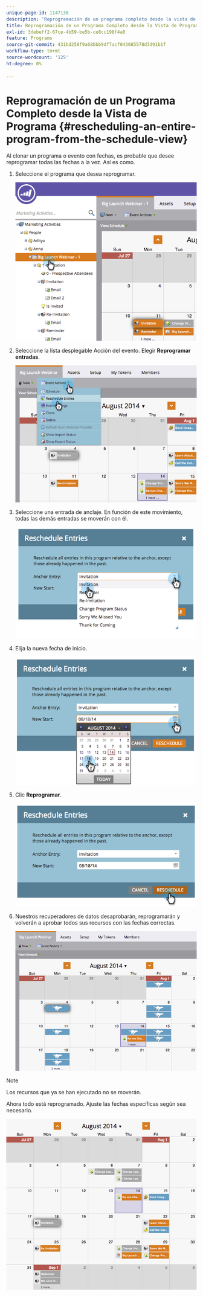 ```yaml
---
unique-page-id: 1147138
description: 'Reprogramación de un programa completo desde la vista de programación: documentos de Marketo, documentación del producto'
title: Reprogramación de un Programa Completo desde la Vista de Programa
exl-id: 3debeff2-67ce-4b59-be5b-ce8cc198f4a0
feature: Programs
source-git-commit: 431bd258f9a68bbb9df7acf043085578d3d91b1f
workflow-type: tm+mt
source-wordcount: '125'
ht-degree: 0%

---
```


# Reprogramación de un Programa Completo desde la Vista de Programa {#rescheduling-an-entire-program-from-the-schedule-view}

Al clonar un programa o evento con fechas, es probable que desee reprogramar todas las fechas a la vez. Así es como.

1. Seleccione el programa que desea reprogramar.

   ![](assets/image2014-9-23-15-3a15-3a18.png)

1. Seleccione la lista desplegable Acción del evento. Elegir **Reprogramar entradas**.

   ![](assets/image2014-9-23-15-3a15-3a53.png)

1. Seleccione una entrada de anclaje. En función de este movimiento, todas las demás entradas se moverán con él.

   ![](assets/image2014-9-23-15-3a18-3a23.png)

1. Elija la nueva fecha de inicio.

   ![](assets/image2014-9-23-15-3a18-3a37.png)

1. Clic **Reprogramar**.

   ![](assets/image2014-9-23-15-3a18-3a54.png)

1. Nuestros recuperadores de datos desaprobarán, reprogramarán y volverán a aprobar todos sus recursos con las fechas correctas.

   ![](assets/image2014-9-23-15-3a19-3a1.png)

>[!NOTE]
>
>Los recursos que ya se han ejecutado no se moverán.

Ahora todo está reprogramado. Ajuste las fechas específicas según sea necesario.

![](assets/image2014-9-23-15-3a19-3a58.png)
